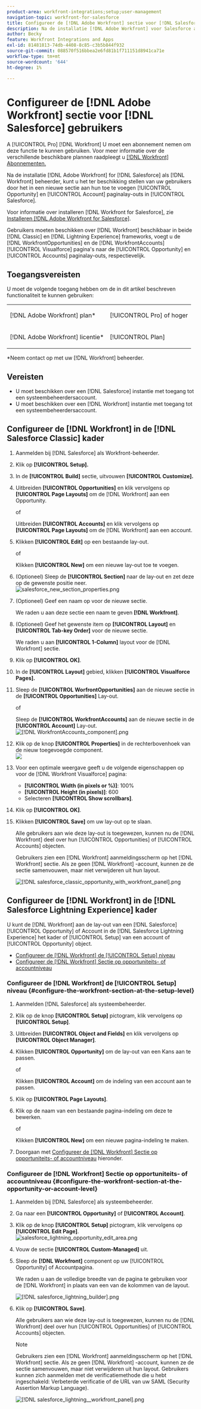 ```yaml
---
product-area: workfront-integrations;setup;user-management
navigation-topic: workfront-for-salesforce
title: Configureer de [!DNL Adobe Workfront] sectie voor [!DNL Salesforce] gebruikers
description: Na de installatie [!DNL Adobe Workfront] voor Salesforce als [!DNL Workfront] beheerder, kunt u het ter beschikking stellen van uw gebruikers door het in een nieuwe sectie aan hun de paginalay-outs van de Kans en van de Rekening in Salesforce toe te voegen.
author: Becky
feature: Workfront Integrations and Apps
exl-id: 81481813-74db-4408-8c85-c3b5b844f932
source-git-commit: 088570f516bbea2e6fd81b1f711151d8941ca71e
workflow-type: tm+mt
source-wordcount: '644'
ht-degree: 1%

---
```


# Configureer de [!DNL Adobe Workfront] sectie voor [!DNL Salesforce] gebruikers

A [!UICONTROL Pro] [!DNL Workfront] U moet een abonnement nemen om deze functie te kunnen gebruiken. Voor meer informatie over de verschillende beschikbare plannen raadpleegt u [[!DNL Workfront] Abonnementen.](https://www.workfront.com/plans)

Na de installatie [!DNL Adobe Workfront] for [!DNL Salesforce] als [!DNL Workfront] beheerder, kunt u het ter beschikking stellen van uw gebruikers door het in een nieuwe sectie aan hun toe te voegen [!UICONTROL Opportunity] en [!UICONTROL Account]
paginalay-outs in [!UICONTROL Salesforce].

Voor informatie over installeren [!DNL Workfront for Salesforce], zie [Installeren [!DNL Adobe Workfront for Salesforce]](../../workfront-integrations-and-apps/using-workfront-with-salesforce/install-workfront-for-salesforce.md).

Gebruikers moeten beschikken over [!DNL Workfront] beschikbaar in beide [!DNL Classic] en [!DNL Lightning Experience] frameworks, voegt u de [!DNL WorkfrontOpportunities] en de [!DNL WorkfrontAccounts] [!UICONTROL Visualforce] pagina&#39;s naar de [!UICONTROL Opportunity] en [!UICONTROL Accounts] paginalay-outs, respectievelijk.

## Toegangsvereisten

U moet de volgende toegang hebben om de in dit artikel beschreven functionaliteit te kunnen gebruiken:

<table style="table-layout:auto"> 
 <col> 
 <col> 
 <tbody> 
  <tr> 
   <td role="rowheader">[!DNL Adobe Workfront] plan*</td> 
   <td> <p>[!UICONTROL Pro] of hoger</p> </td> 
  </tr> 
  <tr> 
   <td role="rowheader">[!DNL Adobe Workfront] licentie*</td> 
   <td> <p>[!UICONTROL Plan]</p> </td> 
  </tr> 
 </tbody> 
</table>

&#42;Neem contact op met uw [!DNL Workfront] beheerder.

## Vereisten

* U moet beschikken over een [!DNL Salesforce] instantie met toegang tot een systeembeheerdersaccount.
* U moet beschikken over een [!DNL Workfront] instantie met toegang tot een systeembeheerdersaccount.

## Configureer de [!DNL Workfront] in de [!DNL Salesforce Classic] kader

1. Aanmelden bij [!DNL Salesforce] als Workfront-beheerder.
1. Klik op **[!UICONTROL Setup].**
1. In de **[!UICONTROL Build]** sectie, uitvouwen **[!UICONTROL Customize].**

1. Uitbreiden **[!UICONTROL Opportunities]** en klik vervolgens op **[!UICONTROL Page Layouts]** om de [!DNL Workfront] aan een Opportunity.

   of

   Uitbreiden **[!UICONTROL Accounts]** en klik vervolgens op **[!UICONTROL Page Layouts]** om de [!DNL Workfront] aan een account.

1. Klikken **[!UICONTROL Edit]** op een bestaande lay-out.

   of

   Klikken **[!UICONTROL New]** om een nieuwe lay-out toe te voegen.

1. (Optioneel) Sleep de **[!UICONTROL Section]** naar de lay-out en zet deze op de gewenste positie neer.\
   ![salesforce_new_section_properties.png](assets/salesforce-new-section-properties-350x210.png)

1. (Optioneel) Geef een naam op voor de nieuwe sectie.

   We raden u aan deze sectie een naam te geven **[!DNL Workfront]**.

1. (Optioneel) Geef het gewenste item op **[!UICONTROL Layout]** en **[!UICONTROL Tab-key Order]** voor de nieuwe sectie.

   We raden u aan **[!UICONTROL 1-Column]** layout voor de [!DNL Workfront] sectie.

1. Klik op **[!UICONTROL OK]**.
1. In de **[!UICONTROL Layout]** gebied, klikken **[!UICONTROL Visualforce Pages].**

1. Sleep de **[!UICONTROL WorfrontOpportunities]** aan de nieuwe sectie in de **[!UICONTROL Opportunities]** Lay-out.

   of

   Sleep de **[!UICONTROL WorkfrontAccounts]** aan de nieuwe sectie in de  **[!UICONTROL Account]** Lay-out.\
   ![[!DNL WorkfrontAccounts_component].png](assets/workfrontaccounts-component-350x139.png)

1. Klik op de knop **[!UICONTROL Properties]** in de rechterbovenhoek van de nieuw toegevoegde component.\
   ![](assets/salesforce-visualforce-page-properties-350x174.png)

1. Voor een optimale weergave geeft u de volgende eigenschappen op voor de [!DNL Workfront Visualforce] pagina:

   * **[!UICONTROL Width (in pixels or %)]**: 100%
   * **[!UICONTROL Height (in pixels)]**: 600
   * Selecteren **[!UICONTROL Show scrollbars]**.

1. Klik op **[!UICONTROL OK]**.
1. Klikken **[!UICONTROL Save]** om uw lay-out op te slaan.

   Alle gebruikers aan wie deze lay-out is toegewezen, kunnen nu de [!DNL Workfront] deel over hun [!UICONTROL Opportunities] of [!UICONTROL Accounts] objecten.

   Gebruikers zien een [!DNL Workfront] aanmeldingsscherm op het [!DNL Workfront] sectie. Als ze geen [!DNL Workfront] -account, kunnen ze de sectie samenvouwen, maar niet verwijderen uit hun layout.

   ![[!DNL salesforce_classic_opportunity_with_workfront_panel].png](assets/salesforce-classic-opportunity-with-workfront-panel-350x161.png)

## Configureer de [!DNL Workfront] in de [!DNL Salesforce Lightning Experience] kader

U kunt de [!DNL Workfront] aan de lay-out van een [!DNL Salesforce] [!UICONTROL Opportunity] of Account in de [!DNL Salesforce Lightning Experience] het kader of [!UICONTROL Setup] van een account of [!UICONTROL Opportunity] object.

* [Configureer de [!DNL Workfront] de [!UICONTROL Setup] niveau](#configure-the-workfront-section-at-the-setup-level-configure-the-workfront-section-at-the-setup-level)
* [Configureer de [!DNL Workfront] Sectie op opportuniteits- of accountniveau](#configure-the-workfront-section-at-the-opportunity-or-account-level-configure-the-workfront-section-at-the-opportunity-or-account-level)

### Configureer de [!DNL Workfront] de [!UICONTROL Setup] niveau {#configure-the-workfront-section-at-the-setup-level}

1. Aanmelden [!DNL Salesforce] als systeembeheerder.
1. Klik op de knop **[!UICONTROL Setup]** pictogram, klik vervolgens op **[!UICONTROL Setup]**.

1. Uitbreiden **[!UICONTROL Object and Fields]** en klik vervolgens op **[!UICONTROL Object Manager]**.

1. Klikken **[!UICONTROL Opportunity]** om de lay-out van een Kans aan te passen.

   of

   Klikken **[!UICONTROL Account]** om de indeling van een account aan te passen.

1. Klik op **[!UICONTROL Page Layouts]**.
1. Klik op de naam van een bestaande pagina-indeling om deze te bewerken.

   of

   Klikken **[!UICONTROL New]** om een nieuwe pagina-indeling te maken.

1. Doorgaan met [Configureer de [!DNL Workfront] Sectie op opportuniteits- of accountniveau](#configure-the-workfront-section-at-the-opportunity-or-account-level-configure-the-workfront-section-at-the-opportunity-or-account-level) hieronder.

### Configureer de [!DNL Workfront] Sectie op opportuniteits- of accountniveau {#configure-the-workfront-section-at-the-opportunity-or-account-level}

1. Aanmelden bij [!DNL Salesforce] als systeembeheerder.
1. Ga naar een **[!UICONTROL Opportunity]** of **[!UICONTROL Account]**.

1. Klik op de knop **[!UICONTROL Setup]** pictogram, klik vervolgens op **[!UICONTROL Edit Page]**.\
   ![salesforce_lightning_opportunity_edit_area.png](assets/salesforce-lightning-opportunity-edit-area-350x116.png)

1. Vouw de sectie **[!UICONTROL Custom-Managed]** uit.
1. Sleep de **[!DNL Workfront]** component op uw [!UICONTROL Opportunity] of Accountpagina.

   We raden u aan de volledige breedte van de pagina te gebruiken voor de [!DNL Workfront] in plaats van een van de kolommen van de layout.

   ![[!DNL salesforce_lightning_builder].png](assets/salesforce-lightning-builder-350x229.png)

1. Klik op **[!UICONTROL Save]**.

   Alle gebruikers aan wie deze lay-out is toegewezen, kunnen nu de [!DNL Workfront] deel over hun [!UICONTROL Opportunities] of [!UICONTROL Accounts] objecten.

   >[!NOTE]
   >
   >Gebruikers zien een [!DNL Workfront] aanmeldingsscherm op het [!DNL Workfront] sectie. Als ze geen [!DNL Workfront] -account, kunnen ze de sectie samenvouwen, maar niet verwijderen uit hun layout. Gebruikers kunnen zich aanmelden met de verificatiemethode die u hebt ingeschakeld: Verbeterde verificatie of de URL van uw SAML (Security Assertion Markup Language).

   ![[!DNL salesforce_lightning__workfront_panel].png](assets/salesforce-lightning--workfront-panel-350x127.png)
